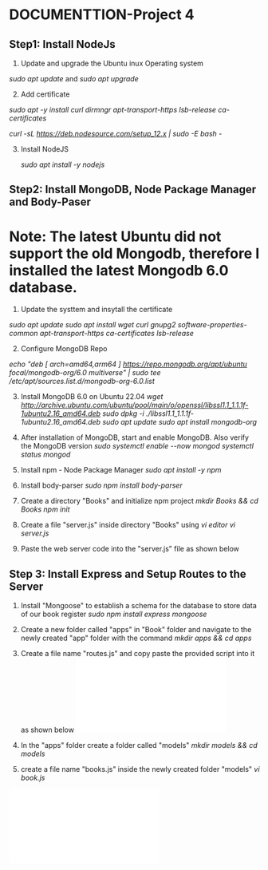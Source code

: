 # DOCUMENTTION-Project 4
## Step1: Install NodeJs

1. Update and upgrade the Ubuntu inux Operating system

*sudo apt update* and *sudo apt upgrade*

2. Add certificate

 *sudo apt -y install curl dirmngr apt-transport-https lsb-release ca-certificates*

 *curl -sL https://deb.nodesource.com/setup_12.x | sudo -E bash -*

 3. Install NodeJS

     *sudo apt install -y nodejs*


## Step2: Install MongoDB, Node Package Manager and Body-Paser
# Note: The latest Ubuntu did not support the old Mongodb, therefore I installed the latest Mongodb 6.0 database.

1. Update the systtem and insytall the certificate

 *sudo apt update*
 *sudo apt install wget curl gnupg2 software-properties-common apt-transport-https ca-certificates lsb-release*

 2. Configure MongoDB Repo

 *echo "deb [ arch=amd64,arm64 ] https://repo.mongodb.org/apt/ubuntu focal/mongodb-org/6.0 multiverse" | sudo tee /etc/apt/sources.list.d/mongodb-org-6.0.list*

 3. Install MongoDB 6.0 on Ubuntu 22.04
 *wget http://archive.ubuntu.com/ubuntu/pool/main/o/openssl/libssl1.1_1.1.1f-1ubuntu2.16_amd64.deb*
 *sudo dpkg -i ./libssl1.1_1.1.1f-1ubuntu2.16_amd64.deb* 
 *sudo apt update*
 *sudo apt install mongodb-org*

 4. After installation of MongoDB, start and enable MongoDB. Also verify the MongoDB version
  *sudo systemctl enable --now mongod*
  *systemctl status mongod*

5.  Install npm - Node Package Manager
 *sudo apt install -y npm*
6. Install body-parser
 *sudo npm install body-parser*

7. Create a directory "Books" and initialize npm project
 *mkdir Books && cd Books*
 *npm init*

8. Create a file "server.js" inside  directory "Books" using  *vi editor*
 *vi server.js*
9. Paste the web server code into the "server.js" file as shown below

## Step 3: Install Express and Setup Routes to the Server

1. Install "Mongoose" to establish a schema for the database to store data of our book register
  *sudo npm install express mongoose*

2. Create a new folder called "apps" in "Book" folder and navigate to the newly created "app" folder with the command
 *mkdir apps && cd apps*

3. Create a file name "routes.js" and copy paste the provided script into it as shown below
   ![Moogoose](./images/routes.js)

4. In the "apps" folder create a folder called "models" 
  *mkdir models && cd models*

5. create a file name "books.js" inside the newly created folder "models"
 *vi book.js* 

 ![books-file](./images/books.js)
 